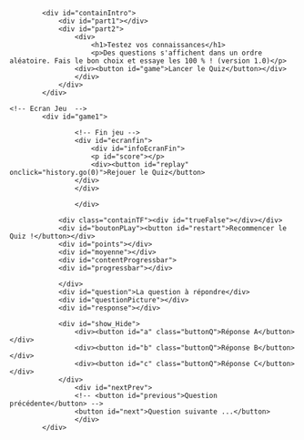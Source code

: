 <!DOCTYPE html>
<html lang="fr">
<head>
    <title>Jeu v01 - Jeu quiz (exercice javascript)</title>
        <meta name="viewport" content="width=device-width, initial-scale=1.0">
		<meta charset="utf-8" />		
		<meta name="description" content="Jeu de quiz, exercice apprenant en javascript">
		<meta name="keywords" content="Javascript, js, tutoriel">
		<meta name="robots" content="ALL">
		<meta name="distribution" content="Global">
		<meta name="copyright" content="Emmanuel Trépant">
		<meta name="author" content="Emmanuel Trépant">
		<meta name="language" content="Fr">
		<meta name="doc-type" content="Public">
		<meta name="doc-class" content="Complet">
		<meta name="doc-rights" content="Domaine public">
		<meta name="DateCreated" content="19/06/2021">
		<meta property="og:title" content="Jeu quiz : Les races de chiens" />
		<meta property="og:description" content="eu quiz : Les races de chiens - Exercice apprentisage javascript" />
		<meta property="og:url" content="https://www.trepant.be/cv" />				
		<link rel="apple-touch-icon" href="apple-touch-icon-iphone.png" />
		<link rel="apple-touch-icon" sizes="72x72" href="apple-touch-icon-ipad.png" />
		<link rel="apple-touch-icon" sizes="114x114" href="apple-touch-icon-iphone-retina-display.png" />
        <link rel="icon" href="favicon.ico" />
        <link type="text/css" rel="stylesheet" href="/set/css/reset.css">
        <link type="text/css" rel="stylesheet" href="/set/css/stylesheet.css">
        <link rel="preconnect" href="https://fonts.gstatic.com">
        <link href="https://fonts.googleapis.com/css2?family=Dela+Gothic+One&display=swap" rel="stylesheet">
</head>
<body>


<div id="mainContent">
    <!-- Ecran intro -->
            
            <div id="containIntro">
                <div id="part1"></div> 
                <div id="part2">     
                    <div>
                        <h1>Testez vos connaissances</h1>
                        <p>Des questions s'affichent dans un ordre aléatoire. Fais le bon choix et essaye les 100 % ! (version 1.0)</p>
                    <div><button id="game">Lancer le Quiz</button></div>
                    </div>     
                </div>
            </div>
   
    <!-- Ecran Jeu  -->
            <div id="game1">

                    <!-- Fin jeu -->
                    <div id="ecranfin">
                        <div id="infoEcranFin">
                        <p id="score"></p>
                        <div><button id="replay" onclick="history.go(0)">Rejouer le Quiz</button>
                    </div>
                    </div>

                    </div>

                <div class="containTF"><div id="trueFalse"></div></div>
                <div id="boutonPLay"><button id="restart">Recommencer le Quiz !</button></div>
                <div id="points"></div>
                <div id="moyenne"></div>
                <div id="contentProgressbar">
                <div id="progressbar"></div>
            
                </div>
                <div id="question">La question à répondre</div>
                <div id="questionPicture"></div>
                <div id="response"></div> 

                <div id="show_Hide"> 
                    <div><button id="a" class="buttonQ">Réponse A</button></div>
                    <div><button id="b" class="buttonQ">Réponse B</button></div>
                    <div><button id="c" class="buttonQ">Réponse C</button></div>
                </div>         
                    <div id="nextPrev">
                    <!-- <button id="previous">Question précédente</button> -->
                    <button id="next">Question suivante ...</button>          
                    </div> 
            </div>

</div>
<!-- Fin mainContent -->
<script  type='module' src="set/js/script.js"></script>
</body>
</html>